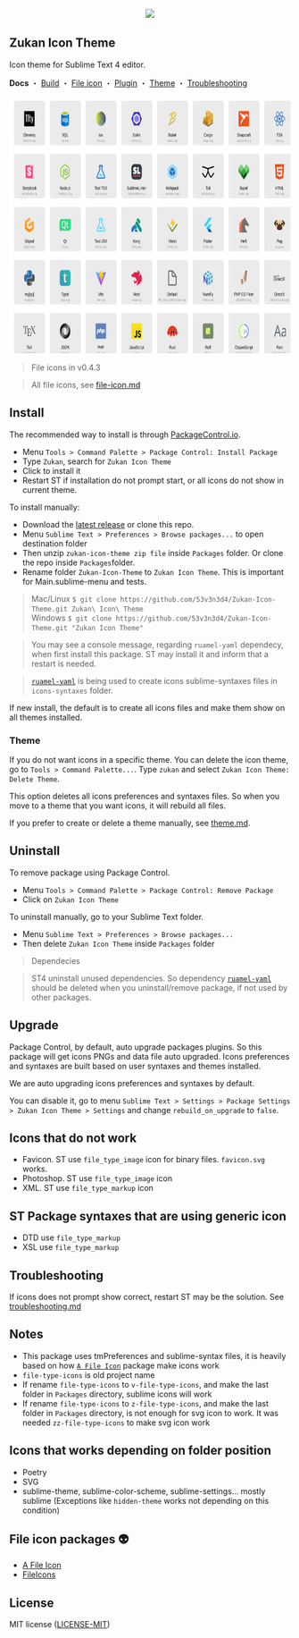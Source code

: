 <p align="center">
    <a href="" title="Sublime Version">
        <img src="https://img.shields.io/badge/Build_for_Sublime_text-4169-orange?style=flat&logo=sublime-text"/>
    </a>
</p>

## Zukan Icon Theme

Icon theme for Sublime Text 4 editor.  

**Docs** ・ [Build](https://github.com/53v3n3d4/Zukan-Icon-Theme/blob/main/docs/build.md) ・ [File icon](https://github.com/53v3n3d4/Zukan-Icon-Theme/blob/main/docs/file-icon.md) ・ [Plugin](https://github.com/53v3n3d4/Zukan-Icon-Theme/blob/main/docs/plugin.md) ・ [Theme](https://github.com/53v3n3d4/Zukan-Icon-Theme/blob/main/docs/theme.md) ・ [Troubleshooting](https://github.com/53v3n3d4/Zukan-Icon-Theme/blob/main/docs/troubleshooting.md)

<img src="assets/file-icons-concat-sample.svg" width="728" height="460" alt="file icon">

> File icons in v0.4.3  

> All file icons, see [file-icon.md](https://github.com/53v3n3d4/Zukan-Icon-Theme/blob/main/docs/file-icon.md)  

## Install

The recommended way to install is through [PackageControl.io](https://packagecontrol.io/packages/Zukan%20Icon%20Theme).  
- Menu `Tools > Command Palette > Package Control: Install Package`  
- Type `Zukan`, search for `Zukan Icon Theme`  
- Click to install it  
- Restart ST if installation do not prompt start, or all icons do not show in current theme.  

To install manually:  
- Download the [latest release](https://github.com/53v3n3d4/Zukan-Icon-Theme/releases) or clone this repo.  
- Menu `Sublime Text > Preferences > Browse packages...` to open destination folder  
- Then unzip `zukan-icon-theme zip file` inside `Packages` folder. Or clone the repo inside `Packages`folder.  
- Rename folder `Zukan-Icon-Theme` to `Zukan Icon Theme`. This is important for Main.sublime-menu and tests.  

> Mac/Linux `$ git clone https://github.com/53v3n3d4/Zukan-Icon-Theme.git Zukan\ Icon\ Theme`  
> Windows `$ git clone https://github.com/53v3n3d4/Zukan-Icon-Theme.git "Zukan Icon Theme"`  

> You may see a console message, regarding `ruamel-yaml` dependecy, when first install this package. ST may install it and inform that a restart is needed.  

> [`ruamel-yaml`](https://pypi.org/project/ruamel.yaml/) is being used to create icons sublime-syntaxes files in `icons-syntaxes` folder.  

If new install, the default is to create all icons files and make them show on all themes installed.  

### Theme

If you do not want icons in a specific theme. You can delete the icon theme, go to `Tools > Command Palette...`. Type `zukan` and select `Zukan Icon Theme: Delete Theme`.

This option deletes all icons preferences and syntaxes files. So when you move to a theme that you want icons, it will rebuild all files.

If you prefer to create or delete a theme manually, see [theme.md](https://github.com/53v3n3d4/Zukan-Icon-Theme/blob/main/docs/theme.md).  

## Uninstall

To remove package using Package Control.  
- Menu `Tools > Command Palette > Package Control: Remove Package`  
- Click on `Zukan Icon Theme`  

To uninstall manually, go to your Sublime Text folder.  
- Menu `Sublime Text > Preferences > Browse packages...`  
- Then delete `Zukan Icon Theme` inside `Packages` folder  

> Dependecies  

> ST4 uninstall unused dependencies. So dependency [`ruamel-yaml`](https://pypi.org/project/ruamel.yaml/) should be deleted when you uninstall/remove package, if not used by other packages.  

## Upgrade

Package Control, by default, auto upgrade packages plugins. So this package will get icons PNGs and data file auto upgraded. Icons preferences and syntaxes are built based on user syntaxes and themes installed.  

We are auto upgrading icons preferences and syntaxes by default.  

You can disable it, go to menu `Sublime Text > Settings > Package Settings > Zukan Icon Theme > Settings` and change `rebuild_on_upgrade` to `false`.  

## Icons that do not work

- Favicon. ST use  `file_type_image` icon for binary files. `favicon.svg` works.  
- Photoshop. ST use `file_type_image` icon  
- XML. ST use `file_type_markup` icon  

## ST Package syntaxes that are using generic icon

- DTD use `file_type_markup`  
- XSL use `file_type_markup`  

## Troubleshooting

If icons does not prompt show correct, restart ST may be the solution. See [troubleshooting.md](https://github.com/53v3n3d4/Zukan-Icon-Theme/blob/main/docs/troubleshooting.md)

## Notes
- This package uses tmPreferences and sublime-syntax files, it is heavily based on how [`A File Icon`](https://github.com/SublimeText/AFileIcon) package make icons work  
- `file-type-icons` is old project name  
- If rename `file-type-icons` to `v-file-type-icons`, and make the last folder in `Packages` directory, sublime icons will work  
- If rename `file-type-icons` to `z-file-type-icons`, and make the last folder in `Packages` directory, is not enough for svg icon to work. It was needed `zz-file-type-icons` to make svg icon work  

## Icons that works depending on folder position

- Poetry  
- SVG  
- sublime-theme, sublime-color-scheme, sublime-settings... mostly sublime (Exceptions like `hidden-theme` works not depending on this condition)  

## File icon packages :alien:

- [A File Icon](https://github.com/SublimeText/AFileIcon)  
- [FileIcons](https://github.com/braver/FileIcons)  

## License

MIT license ([LICENSE-MIT](LICENSE))  
